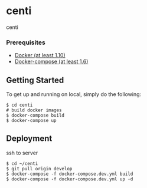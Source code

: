 # centi

centi

### Prerequisites

- [Docker (at least 1.10)](https://www.docker.com/)
- [Docker-compose (at least 1.6)](https://docs.docker.com/compose/install/)

## Getting Started

To get up and running on local, simply do the following:

    $ cd centi
    # build docker images
    $ docker-compose build
    $ docker-compose up

## Deployment

ssh to server

    $ cd ~/centi
    $ git pull origin develop
    $ docker-compose -f docker-compose.dev.yml build
    $ docker-compose -f docker-compose.dev.yml up -d
